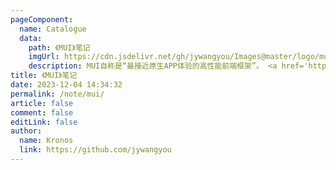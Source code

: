 ```yaml
---
pageComponent:
  name: Catalogue
  data:
    path: 《MUI》笔记
    imgUrl: https://cdn.jsdelivr.net/gh/jywangyou/Images@master/logo/mui.4hg8y0jv9m00.webp
    description: MUI自称是“最接近原生APP体验的高性能前端框架”。 <a href='https://dev.dcloud.net.cn/mui/ui/' target='_blank'>文档地址</a>  <a href='https://www.dcloud.io/hellomui/' target='_blank'>演示地址</a>
title: 《MUI》笔记
date: 2023-12-04 14:34:32
permalink: /note/mui/
article: false
comment: false
editLink: false
author: 
  name: Kronos
  link: https://github.com/jywangyou
---
```

